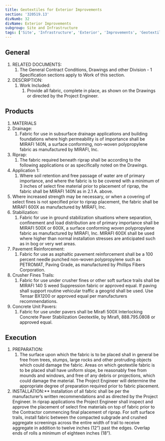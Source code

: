 ```yaml
---
title: Geotextiles for Exterior Improvements
section: '320519.13'
divNumb: 32
divName: Exterior Improvements
subgroup: Site and Infrastructure
tags: ['Site', 'Infrastructure', 'Exterior', 'Improvements', 'Geotextiles']
---
```


## General

1. RELATED DOCUMENTS:
   1. The General Contract Conditions, Drawings and other Division - 1 Specification sections apply to Work of this section.
1. DESCRIPTION:
   1. Work Included:
      1. Provide all fabric, complete in place, as shown on the Drawings or directed by the Project Engineer.

## Products

1.  MATERIALS
1.  Drainage:
    1. Fabric for use in subsurface drainage applications and building foundations where high permeability is of importance shall be MIRAFI 140N, a surface conforming, non-woven polypropylene fabric as manufactured by MIRAFI, Inc.
1.  Riprap:
    1. The fabric required beneath riprap shall be according to the following applications or as specifically noted on the Drawings.
1.  Application 1:
    1. Where soil retention and free passage of water are of primary importance, and where the fabric is to be covered with a minimum of 3 inches of select fine material prior to placement of riprap, the fabric shall be MIRAFI 140N as in 2.1 A. above.
1.  Where increased strength may be necessary, or when a covering of select fines is not specified prior to riprap placement, the fabric shall be MIRAFI 600X as manufactured by MIRAFI, Inc.
1.  Stabilization:
    1. Fabric for use in ground stabilization situations where separation, confinement and load distribution are of primary importance shall be MIRAFI 500X or 600X, a surface conforming woven polypropylene fabric as manufactured by MIRAFI, Inc. MIRAFI 600X shall be used where higher than normal installation stresses are anticipated such as in bog or very wet areas.
1.  Pavement Reinforcement:
    1. Fabric for use as asphaltic pavement reinforcement shall be a 100 percent needle punched non-woven polypropylene such as PETROMAT, Paving Grade, as manufactured by Phillips Fibers Corporation.
1.  Crusher Fines Trails:
    1. Fabric for use under crusher fines or other soft surface trails shall be MIRAFI 140 S weed Suppression fabric or approved equal. If paving shall support routine vehicular traffic a geogrid shall be used. Use Tensar BX1200 or approved equal per manufacturers recommendations.
1.  Concrete Unit Pavers:
    1. Fabric for use under pavers shall be Mirafi 500X Interlocking Concrete Paver Stabilization Geotextile, by Mirafi, 888.795.0808 or approved equal.

## Execution

1. PREPARATION:
   1. The surface upon which the fabric is to be placed shall in general be free from trees, stumps, large rocks and other protruding objects which could damage the fabric. Areas on which geotextile fabric is to be placed shall have uniform slope, be reasonably free from mounds and windows, and free of any debris or projections, which could damage the material. The Project Engineer will determine the appropriate degree of preparation required prior to fabric placement.
1. INSTALLATION:\*\* Installation of all fabric shall be per the manufacturer’s written recommendations and as directed by the Project Engineer. In riprap applications the Project Engineer shall inspect and approve the placement of select fine materials on top of fabric prior to the Contractor commencing final placement of riprap. For soft surface trails, install fabric between the compacted subgrade and crushed aggregate screenings across the entire width of trail to receive aggregate in addition to twelve inches (12”) past the edges. Overlap ends of rolls a minimum of eighteen inches (18”).

